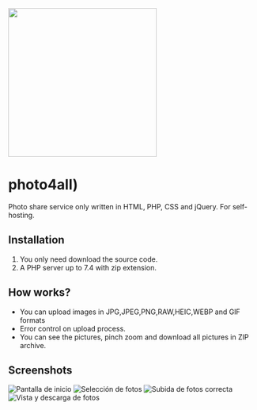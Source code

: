 <img src='https://github.com/christiancabrero/photo4all/blob/main/favicon.png' width='300'>

# photo4all)

Photo share service only written in HTML, PHP, CSS and jQuery. For self-hosting.

## Installation
1. You only need download the source code.
2. A PHP server up to 7.4 with zip extension.

## How works?
- You can upload images in JPG,JPEG,PNG,RAW,HEIC,WEBP and GIF formats
- Error control on upload process.
- You can see the pictures, pinch zoom and download all pictures in ZIP archive.

## Screenshots
![Pantalla de inicio](https://github.com/christiancabrero/photo4all/blob/main/uploads/screenshot-1.png)
![Selección de fotos](https://github.com/christiancabrero/photo4all/blob/main/uploads/screenshot-2.png)
![Subida de fotos correcta](https://github.com/christiancabrero/photo4all/blob/main/uploads/screenshot-3.png)
![Vista y descarga de fotos](https://github.com/christiancabrero/photo4all/blob/main/uploads/screenshot-4.png)
